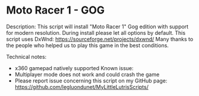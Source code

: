 # Moto Racer 1 - GOG

Description:
This script will install "Moto Racer 1" Gog edition with support for modern resolution.
During install please let all options by default.
This script uses DxWnd: https://sourceforge.net/projects/dxwnd/
Many thanks to the people who helped us to play this game in the best conditions.

Technical notes:
- x360 gamepad natively supported
Known issue:
- Multiplayer mode does not work and could crash the game
- Please report issue concerning this script on my GitHub page:
https://github.com/legluondunet/MyLittleLutrisScripts/
